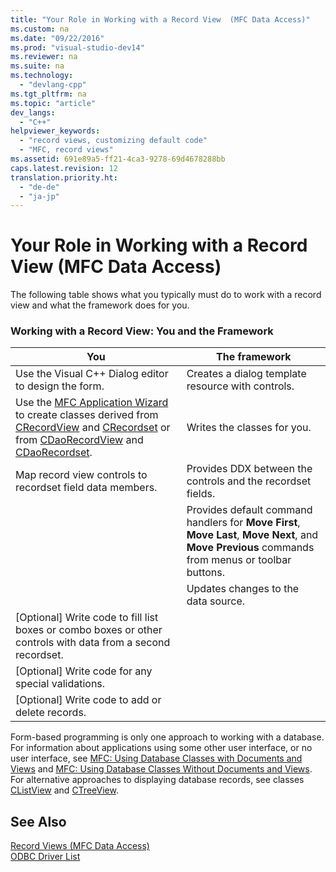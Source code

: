 ```yaml
---
title: "Your Role in Working with a Record View  (MFC Data Access)"
ms.custom: na
ms.date: "09/22/2016"
ms.prod: "visual-studio-dev14"
ms.reviewer: na
ms.suite: na
ms.technology: 
  - "devlang-cpp"
ms.tgt_pltfrm: na
ms.topic: "article"
dev_langs: 
  - "C++"
helpviewer_keywords: 
  - "record views, customizing default code"
  - "MFC, record views"
ms.assetid: 691e89a5-ff21-4ca3-9278-69d4678288bb
caps.latest.revision: 12
translation.priority.ht: 
  - "de-de"
  - "ja-jp"
---
```

# Your Role in Working with a Record View  (MFC Data Access)
The following table shows what you typically must do to work with a record view and what the framework does for you.  
  
### Working with a Record View: You and the Framework  
  
|You|The framework|  
|---------|-------------------|  
|Use the Visual C++ Dialog editor to design the form.|Creates a dialog template resource with controls.|  
|Use the [MFC Application Wizard](../vs140/database-support--mfc-application-wizard.md) to create classes derived from [CRecordView](../vs140/crecordview-class.md) and [CRecordset](../vs140/crecordset-class.md) or from [CDaoRecordView](../vs140/cdaorecordview-class.md) and [CDaoRecordset](../vs140/cdaorecordset-class.md).|Writes the classes for you.|  
|Map record view controls to recordset field data members.|Provides DDX between the controls and the recordset fields.|  
||Provides default command handlers for **Move First**, **Move Last**, **Move Next**, and **Move Previous** commands from menus or toolbar buttons.|  
||Updates changes to the data source.|  
|[Optional] Write code to fill list boxes or combo boxes or other controls with data from a second recordset.||  
|[Optional] Write code for any special validations.||  
|[Optional] Write code to add or delete records.||  
  
 Form-based programming is only one approach to working with a database. For information about applications using some other user interface, or no user interface, see [MFC: Using Database Classes with Documents and Views](../vs140/mfc--using-database-classes-with-documents-and-views.md) and [MFC: Using Database Classes Without Documents and Views](../vs140/mfc--using-database-classes-without-documents-and-views.md). For alternative approaches to displaying database records, see classes [CListView](../vs140/clistview-class.md) and [CTreeView](../vs140/ctreeview-class.md).  
  
## See Also  
 [Record Views  (MFC Data Access)](../vs140/record-views---mfc-data-access-.md)   
 [ODBC Driver List](../vs140/odbc-driver-list.md)